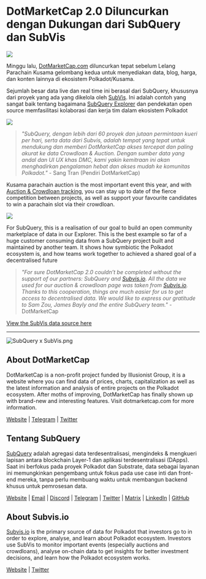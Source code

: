 # DotMarketCap 2.0 Diluncurkan dengan Dukungan dari SubQuery dan SubVis

![](https://cdn-images-1.medium.com/max/1600/1*fIxEXupCMUaaMsWQbA7zFQ.gif)

Minggu lalu, [DotMarketCap.com](https://dotmarketcap.com/) diluncurkan tepat sebelum Lelang Parachain Kusama gelombang kedua untuk menyediakan data, blog, harga, dan konten lainnya di ekosistem Polkadot/Kusama.

Sejumlah besar data live dan real time ini berasal dari SubQuery, khususnya dari proyek yang ada yang dikelola oleh [SubVis](https://explorer.subquery.network/subquery/subvis-io/kusama-auction). Ini adalah contoh yang sangat baik tentang bagaimana [SubQuery Explorer](https://explorer.subquery.network/) dan pendekatan open source memfasilitasi kolaborasi dan kerja tim dalam ekosistem Polkadot

![](https://cdn-images-1.medium.com/max/1600/1*-UL84MrIB3TtZBkDPwLMmw.png)

> *"SubQuery, dengan lebih dari 60 proyek dan jutaan permintaan kueri per hari, serta data dari Subvis, adalah tempat yang tepat untuk mendukung dan memberi DotMarketCap akses tercepat dan paling akurat ke data Crowdloan & Auction. Dengan sumber data yang andal dan UI UX khas DMC, kami yakin kemitraan ini akan menghadirkan pengalaman hebat dan akses mudah ke komunitas Polkadot."* - Sang Tran (Pendiri DotMarketCap)

Kusama parachain auction is the most important event this year, and with [Auction & Crowdloan tracking](https://dotmarketcap.com/auction), you can stay up to date of the fierce competition between projects, as well as support your favourite candidates to win a parachain slot via their crowdloan.

![](https://cdn-images-1.medium.com/max/1600/1*n_y-1CUv1BcU2bzCs15djA.png)

For SubQuery, this is a realisation of our goal to build an open community marketplace of data in our Explorer. This is the best example so far of a huge customer consuming data from a SubQuery project built and maintained by another team. It shows how symbiotic the Polkadot ecosystem is, and how teams work together to achieved a shared goal of a decentralised future

> *"For sure DotMarketCap 2.0 couldn’t be completed without the support of our partners: SubQuery and [Subvis.io](http://subvis.io/). All the data we used for our auction & crowdloan page was taken from [Subvis.io](http://subvis.io/). Thanks to this cooperation, things are much easier for us to get access to decentralised data. We would like to express our gratitude to Sam Zou, James Bayly and the entire SubQuery team."* - DotMarketCap

[View the SubVis data source here](https://explorer.subquery.network/subquery/subvis-io/kusama-auction)

---

![SubQuery x SubVis.png](https://cdn-images-1.medium.com/max/1600/1*ZOtmJdlgr-5H4BAt2gVKLw.png)

## **About DotMarketCap**

DotMarketCap is a non-profit project funded by Illusionist Group, it is a website where you can find data of prices, charts, capitalization as well as the latest information and analysis of entire projects on the Polkadot ecosystem. After moths of improving, DotMarketCap has finally shown up with brand-new and interesting features. Visit dotmarketcap.com for more information.

[Website](http://dotmarketcap.com/) | [Telegram](https://t.me/DotMarketCap_ANN) | [Twitter](https://twitter.com/DotMarketCap?ref_src=twsrc%5Egoogle%7Ctwcamp%5Eserp%7Ctwgr%5Eauthor)

## **Tentang SubQuery**

[SubQuery](https://subquery.network/) adalah agregasi data terdesentralisasi, mengindeks & mengkueri lapisan antara blockchain Layer-1 dan aplikasi terdesentralisasi (DApps). Saat ini berfokus pada proyek Polkadot dan Substrate, data sebagai layanan ini memungkinkan pengembang untuk fokus pada use case inti dan front-end mereka, tanpa perlu membuang waktu untuk membangun backend khusus untuk pemrosesan data.

[Website](https://subquery.network/) | [Email](mailto:hello@subquery.network) | [Discord](https://discord.com/invite/78zg8aBSMG) | [Telegram](https://t.me/subquerynetwork) | [Twitter](https://twitter.com/subquerynetwork) | [Matrix](https://matrix.to/#/#subquery:matrix.org) | [LinkedIn](https://www.linkedin.com/company/subquery) | [GitHub](https://github.com/subquery)

## **About Subvis.io**

[Subvis.io](https://dotmarketcap.com/blog-detail/541/Subvis.io) is the primary source of data for Polkadot that investors go to in order to explore, analyse, and learn about Polkadot ecosystem. Investors use SubVis to monitor important events (especially auctions and crowdloans), analyse on-chain data to get insights for better investment decisions, and learn how the Polkadot ecosystem works.

[Website](https://www.subvis.io/) | [Twitter](https://twitter.com/subvisioapp)
